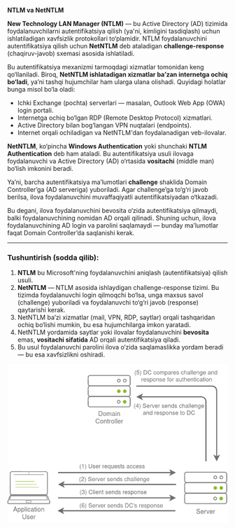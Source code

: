 **NTLM va NetNTLM**

**New Technology LAN Manager (NTLM)** — bu Active Directory (AD) tizimida foydalanuvchilarni autentifikatsiya qilish (ya'ni, kimligini tasdiqlash) uchun ishlatiladigan xavfsizlik protokollari to‘plamidir. NTLM foydalanuvchini autentifikatsiya qilish uchun **NetNTLM** deb ataladigan **challenge-response** (chaqiruv-javob) sxemasi asosida ishlatiladi.

Bu autentifikatsiya mexanizmi tarmoqdagi xizmatlar tomonidan keng qo‘llaniladi. Biroq, **NetNTLM ishlatadigan xizmatlar ba’zan internetga ochiq bo‘ladi**, ya’ni tashqi hujumchilar ham ularga ulana olishadi. Quyidagi holatlar bunga misol bo‘la oladi:

* Ichki Exchange (pochta) serverlari — masalan, Outlook Web App (OWA) login portali.
* Internetga ochiq bo‘lgan RDP (Remote Desktop Protocol) xizmatlari.
* Active Directory bilan bog‘langan VPN nuqtalari (endpoints).
* Internet orqali ochiladigan va NetNTLM'dan foydalanadigan veb-ilovalar.

**NetNTLM**, ko‘pincha **Windows Authentication** yoki shunchaki **NTLM Authentication** deb ham ataladi. Bu autentifikatsiya usuli ilovaga foydalanuvchi va Active Directory (AD) o‘rtasida **vositachi** (middle man) bo‘lish imkonini beradi.

Ya’ni, barcha autentifikatsiya ma’lumotlari **challenge** shaklida Domain Controller’ga (AD serveriga) yuboriladi. Agar challenge’ga to‘g‘ri javob berilsa, ilova foydalanuvchini muvaffaqiyatli autentifikatsiyadan o‘tkazadi.

Bu degani, ilova foydalanuvchini bevosita o‘zida autentifikatsiya qilmaydi, balki foydalanuvchining nomidan AD orqali qilinadi. Shuning uchun, ilova foydalanuvchining AD login va parolini saqlamaydi — bunday ma’lumotlar faqat Domain Controller’da saqlanishi kerak.

---

### **Tushuntirish (sodda qilib):**

1. **NTLM** bu Microsoft'ning foydalanuvchini aniqlash (autentifikatsiya) qilish usuli.
2. **NetNTLM** — NTLM asosida ishlaydigan challenge-response tizimi. Bu tizimda foydalanuvchi login qilmoqchi bo‘lsa, unga maxsus savol (challenge) yuboriladi va foydalanuvchi to‘g‘ri javob (response) qaytarishi kerak.
3. NetNTLM ba’zi xizmatlar (mail, VPN, RDP, saytlar) orqali tashqaridan ochiq bo‘lishi mumkin, bu esa hujumchilarga imkon yaratadi.
4. NetNTLM yordamida saytlar yoki ilovalar foydalanuvchini **bevosita** emas, **vositachi sifatida** AD orqali autentifikatsiya qiladi.
5. Bu usul foydalanuvchi parolini ilova o‘zida saqlamaslikka yordam beradi — bu esa xavfsizlikni oshiradi.

![NTLM](https://raw.githubusercontent.com/akhatkulov/cheatsheets-for-windows/refs/heads/main/Breaching%20Active%20Directory/NTLM%20Authenticated%20Services/c9113ad0ff443dd0973736552e85aa69%20(1).png)
